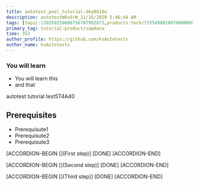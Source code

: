 ```yaml
---
title: autotest_pool_tutorial-deyN410o
description: autotestW6vSrW_11/16/2020 5:46:44 AM
tags: [topic:139269250608756787992873,products:tech/73554900100700000996,tutorial:experience/advanced]
primary_tag: tutorial:product/sapHana
time: 352
author_profile: https://github.com/ksAutotests
author_name: ksAutotests
---
```

### You will learn
- You will learn this
- and that

autotest tutorial text5T4A40

## Prerequisites
- Prerequisute1
- Prerequisute2
- Prerequisute3

[ACCORDION-BEGIN [](First step)]
[DONE]
[ACCORDION-END]

[ACCORDION-BEGIN [](Second step)]
[DONE]
[ACCORDION-END]

[ACCORDION-BEGIN [](Third step)]
[DONE]
[ACCORDION-END]

